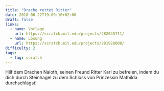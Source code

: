 ```yaml
---
title: "Drache rettet Ritter"
date: 2018-06-22T19:09:16+02:00
draft: false
links:
  - name: Vorlage
    url: https://scratch.mit.edu/projects/282045711/
  - name: Lösung
    url: https://scratch.mit.edu/projects/281928008/
difficulty: 2
tags:
  - tag: scratch
---
```

Hilf dem Drachen Naloth, seinen Freund Ritter Karl zu befreien, indem du dich durch Steinhagel zu dem Schloss von Prinzessin Mathilda durchschlägst!